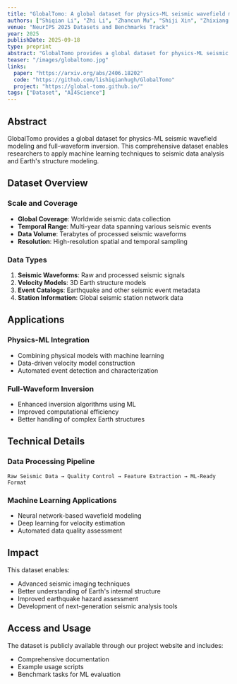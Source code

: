 ```yaml
---
title: "GlobalTomo: A global dataset for physics-ML seismic wavefield modeling and full-waveform inversion"
authors: ["Shiqian Li", "Zhi Li", "Zhancun Mu", "Shiji Xin", "Zhixiang Dai", "Kuangdai Leng", "Ruihua Zhang", "Xiaodong Song", "Yixin Zhu"]
venue: "NeurIPS 2025 Datasets and Benchmarks Track"
year: 2025
publishDate: 2025-09-18
type: preprint
abstract: "GlobalTomo provides a global dataset for physics-ML seismic wavefield modeling and full-waveform inversion."
teaser: "/images/globaltomo.jpg"
links:
  paper: "https://arxiv.org/abs/2406.18202"
  code: "https://github.com/lishiqianhugh/GlobalTomo"
  project: "https://global-tomo.github.io/"
tags: ["Dataset", "AI4Science"]
---
```


## Abstract

GlobalTomo provides a global dataset for physics-ML seismic wavefield modeling and full-waveform inversion. This comprehensive dataset enables researchers to apply machine learning techniques to seismic data analysis and Earth's structure modeling.

## Dataset Overview

### Scale and Coverage
- **Global Coverage**: Worldwide seismic data collection
- **Temporal Range**: Multi-year data spanning various seismic events
- **Data Volume**: Terabytes of processed seismic waveforms
- **Resolution**: High-resolution spatial and temporal sampling

### Data Types
1. **Seismic Waveforms**: Raw and processed seismic signals
2. **Velocity Models**: 3D Earth structure models
3. **Event Catalogs**: Earthquake and other seismic event metadata
4. **Station Information**: Global seismic station network data

## Applications

### Physics-ML Integration
- Combining physical models with machine learning
- Data-driven velocity model construction
- Automated event detection and characterization

### Full-Waveform Inversion
- Enhanced inversion algorithms using ML
- Improved computational efficiency
- Better handling of complex Earth structures

## Technical Details

### Data Processing Pipeline
```
Raw Seismic Data → Quality Control → Feature Extraction → ML-Ready Format
```

### Machine Learning Applications
- Neural network-based wavefield modeling
- Deep learning for velocity estimation
- Automated data quality assessment

## Impact

This dataset enables:
- Advanced seismic imaging techniques
- Better understanding of Earth's internal structure
- Improved earthquake hazard assessment
- Development of next-generation seismic analysis tools

## Access and Usage

The dataset is publicly available through our project website and includes:
- Comprehensive documentation
- Example usage scripts
- Benchmark tasks for ML evaluation
